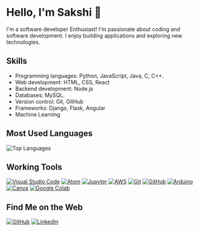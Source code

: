 

<!--
**sakshi2215/sakshi2215** is a ✨ _special_ ✨ repository because its `README.md` (this file) appears on your GitHub profile.

Here are some ideas to get you started:

- 🔭 I’m currently working on ...
- 🌱 I’m currently learning ...
- 👯 I’m looking to collaborate on ...
- 🤔 I’m looking for help with ...
- 💬 Ask me about ...
- 📫 How to reach me: ...
- 😄 Pronouns: ...
- ⚡ Fun fact: ...
-->
# Hello, I'm Sakshi 👋

I'm a software developer Enthusiast! I'm passionate about coding and software development. I enjoy building applications and exploring new technologies.

## Skills

- Programming languages: Python, JavaScript, Java, C, C++.
- Web development: HTML, CSS, React
- Backend development: Node.js
- Databases: MySQL.
- Version control: Git, GitHub
- Frameworks: Django, Flask, Angular
- Machine Learning
  
## Most Used Languages
![Top Languages](https://github-readme-stats.vercel.app/api/top-langs/?username=sakshi2215&layout=compact&hide=html)

## Working Tools

 [![Visual Studio Code](https://img.shields.io/badge/Visual%20Studio%20Code-%23007ACC.svg?style=for-the-badge&logo=visual-studio-code&logoColor=white)](https://code.visualstudio.com/)
[![Atom](https://img.shields.io/badge/Atom-%2366595C.svg?style=for-the-badge&logo=atom&logoColor=white)](https://atom.io/)
[![Jupyter](https://img.shields.io/badge/Jupyter-%23F37626.svg?style=for-the-badge&logo=jupyter&logoColor=white)](https://jupyter.org/)
[![AWS](https://img.shields.io/badge/AWS-%23FF9900.svg?style=for-the-badge&logo=amazon-aws&logoColor=white)](https://aws.amazon.com/)
[![Git](https://img.shields.io/badge/Git-%23F05032.svg?style=for-the-badge&logo=git&logoColor=white)](https://git-scm.com/)
[![GitHub](https://img.shields.io/badge/GitHub-%2312100E.svg?style=for-the-badge&logo=github&logoColor=white)](https://github.com/)
[![Arduino](https://img.shields.io/badge/Arduino-%2300979D.svg?style=for-the-badge&logo=arduino&logoColor=white)](https://www.arduino.cc/)
[![Canva](https://img.shields.io/badge/Canva-%2300C4CC.svg?style=for-the-badge&logo=canva&logoColor=white)](https://www.canva.com/)
[![Google Colab](https://img.shields.io/badge/Google%20Colab-%23F9AB00.svg?style=for-the-badge&logo=google-colab&logoColor=white)](https://colab.research.google.com/)




## Find Me on the Web

[![GitHub](https://img.shields.io/badge/GitHub-%2312100E.svg?style=for-the-badge&logo=github&logoColor=white)](https://github.com/sakshi2215)
[![LinkedIn](https://img.shields.io/badge/LinkedIn-%230077B5.svg?style=for-the-badge&logo=linkedin&logoColor=white)](https://www.linkedin.com/in/sakshi-sinha-5a0a2b226/)
